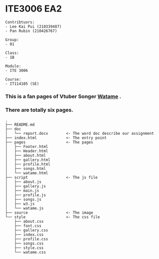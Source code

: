 # ITE3006 EA2

```
Contribtuors: 
- Lee Kai Pui (210339487)
- Pan Rubin (210426767)

Group: 
- 01

Class:
- 1B

Module:
- ITE 3006

Course:
- IT114105 (SE)
```

### This is a fan pages of Vtuber Songer [Watame](https://www.youtube.com/channel/UCqm3BQLlJfvkTsX_hvm0UmA) .

### There are totally six pages.

```
.
├── README.md 
├── doc
│   └── report.docx        <- The word doc describe our assignment
├── index.html             <- The entry point
├── pages                  <- The pages
│   ├── Footer.html
│   ├── Header.html
│   ├── about.html
│   ├── gallery.html
│   ├── profile.html
│   ├── songs.html
│   └── watame.html
├── script                 <- The js file
│   ├── about.js
│   ├── gallery.js
│   ├── main.js
│   ├── profile.js
│   ├── songs.js
│   ├── w3.js
│   └── watame.js
├── source                 <- The image
└── style                  <- The css file
    ├── about.css 
    ├── font.css
    ├── gallery.css
    ├── index.css
    ├── profile.css
    ├── songs.css
    ├── style.css
    └── watame.css
```
